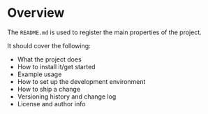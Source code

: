 # Overview

The `README.md` is used to register the main properties of the project.  

It should cover the following:

* What the project does
* How to install it/get started
* Example usage
* How to set up the development environment
* How to ship a change
* Versioning history and change log
* License and author info
